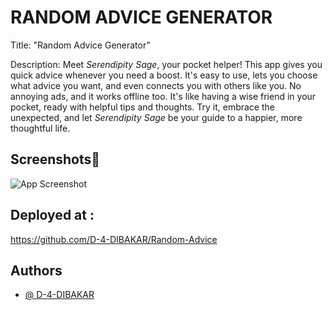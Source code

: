 
# RANDOM ADVICE GENERATOR

Title: "Random Advice Generator"

Description:
Meet *Serendipity Sage*, your pocket helper! This app gives you quick advice whenever you need a boost. It's easy to use, lets you choose what advice you want, and even connects you with others like you. No annoying ads, and it works offline too. It's like having a wise friend in your pocket, ready with helpful tips and thoughts. Try it, embrace the unexpected, and let *Serendipity Sage* be your guide to a happier, more thoughtful life.


## Screenshots📸

![App Screenshot](https://via.placeholder.com/468x300?text=App+Screenshot+Here)

## Deployed at :
https://github.com/D-4-DIBAKAR/Random-Advice


## Authors

- [@ D-4-DIBAKAR](https://github.com/D-4-DIBAKAR)

